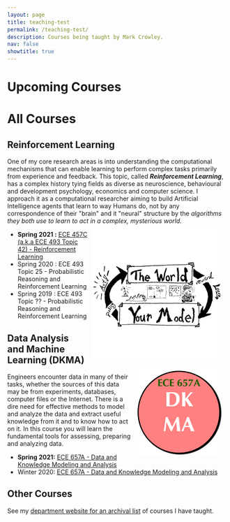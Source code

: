 ```yaml
---
layout: page
title: teaching-test
permalink: /teaching-test/
description: Courses being taught by Mark Crowley.
nav: false
showtitle: true
---
```


# Upcoming Courses



# All Courses

## Reinforcement Learning

One of my core research areas is into understanding the computational mechanisms that can enable learning to perform complex tasks primarily from experience and feedback. This topic, called ***Reinforcement Learning***,  has a complex history tying fields as diverse as neuroscience, behavioural and development psychology, economics and computer science. I approach it as a computational researcher aiming to build Artificial Intelligence agents that learn to way Humans do, not by any correspondence of their "brain" and it "neural" structure by the *algorithms they both use to learn to act in a complex, mysterious world.*
<img src="../assets/img/teaching/ece493-logo.png" style="width: 300px; padding: 10px; float: right;">

- **Spring 2021 :** [ECE 457C (a.k.a ECE 493 Topic 42) - Reinforcement Learning](/RLCourse/)
- Spring 2020 : ECE 493 Topic 25 - Probabilistic Reasoning and Reinforcement Learning
- Spring 2019 : ECE 493 Topic ?? - Probabilistic Reasoning and Reinforcement Learning

<img src="../assets/img/teaching/ece657logo.png" style="width: 200px; padding: 10px; float: right;">

## Data Analysis and Machine Learning (DKMA)

Engineers encounter data in many of their tasks, whether the sources of this data may be from experiments, databases, computer files or the Internet. There is a dire need for effective methods to model and analyze the data and extract useful knowledge from it and to know how to act on it. In this course you will learn the fundamental tools for assessing, preparing and analyzing data.
- **Spring 2021:** [ECE 657A - Data and Knowledge Modeling and Analysis](https://compthinking.github.io/DKMA/)
- Winter 2020: [ECE 657A - Data and Knowledge Modeling and Analysis](https://compthinking.github.io/DKMA/)

## Other Courses

See my [department website for an archival list](https://uwaterloo.ca/scholar/mcrowley/classes) of courses I have taught.
